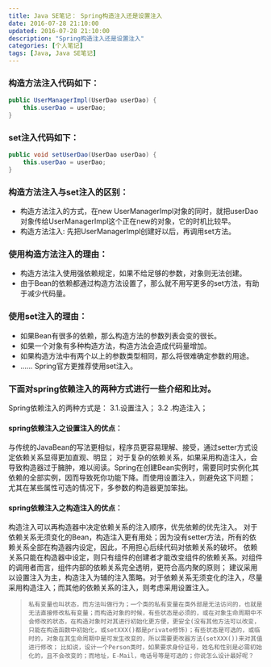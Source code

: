 ```yaml
---
title: Java SE笔记： Spring构造注入还是设置注入
date: 2016-07-28 21:10:00
updated: 2016-07-28 21:10:00
description: "Spring构造注入还是设置注入"
categories: [个人笔记]
tags: [Java, Java SE笔记]
---
```


### 构造方法注入代码如下：
```java
public UserManagerImpl(UserDao userDao) {
    this.userDao = userDao;
}
```
 
### set注入代码如下：
```java
public void setUserDao(UserDao userDao) {
    this.userDao = userDao;
}
```
 
### 构造方法注入与set注入的区别：
- 构造方法注入的方式，在new UserManagerImpl对象的同时，就把userDao对象传给UserManagerImpl这个正在new的对象，它的时机比较早。
- 构造方法注入: 先把UserManagerImpl创建好以后，再调用set方法。
 
### 使用构造方法注入的理由：
- 构造方法注入使用强依赖规定，如果不给足够的参数，对象则无法创建。
- 由于Bean的依赖都通过构造方法设置了，那么就不用写更多的set方法，有助于减少代码量。
### 使用set注入的理由：
- 如果Bean有很多的依赖，那么构造方法的参数列表会变的很长。
- 如果一个对象有多种构造方法，构造方法会造成代码量增加。
- 如果构造方法中有两个以上的参数类型相同，那么将很难确定参数的用途。
- ……
Spring官方更推荐使用set注入。
 
### 下面对spring依赖注入的两种方式进行一些介绍和比对。
Spring依赖注入的两种方式是：
     3.1.设置注入；
     3.2 .构造注入；
#### spring依赖注入之设置注入的优点：
与传统的JavaBean的写法更相似，程序员更容易理解、接受，通过setter方式设定依赖关系显得更加直观、明显；
对于复杂的依赖关系，如果采用构造注入，会导致构造器过于臃肿，难以阅读。Spring在创建Bean实例时，需要同时实例化其依赖的全部实例，因而导致死你功能下降。而使用设置注入，则避免这下问题；
尤其在某些属性可选的情况下，多参数的构造器更加笨拙。
#### spring依赖注入之构造注入的优点：
构造注入可以再构造器中决定依赖关系的注入顺序，优先依赖的优先注入。
对于依赖关系无须变化的Bean，构造注入更有用处；因为没有setter方法，所有的依赖关系全部在构造器内设定，因此，不用担心后续代码对依赖关系的破坏。
依赖关系只能在构造器中设定，则只有组件的创建者才能改变组件的依赖关系。对组件的调用者而言，组件内部的依赖关系完全透明，更符合高内聚的原则；
建议采用以设置注入为主，构造注入为辅的注入策略。对于依赖关系无须变化的注入，尽量采用构造注入；而其他的依赖关系的注入，则考虑采用设置注入。

> `私有变量也叫状态，而方法叫做行为；一个类的私有变量在类外部是无法访问的，也就是无法直接修改私有变量；而构造对象的时候，有些状态是必须的，或在对象生命周期中不会修改的状态，在构造对象时对其进行初始化更方便，更安全(没有其他方法可以改变，只能在构造函数中初始化，或setXXX()都是private修饰)；有些状态是可选的，或临时的，对象在其生命周期中是可发生改变的，所以需要更改器方法(setXXX())来对其值进行修改；`
> `比如说，设计一个Person类时，如果要求身份证号，姓名和性别是必需初始化的，且不会改变的；而地址，E-Mail，电话号等是可选的；你说怎么设计最好呢？`